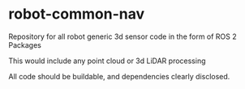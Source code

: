 # robot-common-nav

Repository for all robot generic 3d sensor code in the form of ROS 2 Packages

This would include any point cloud or 3d LiDAR processing

All code should be buildable, and dependencies clearly disclosed.
